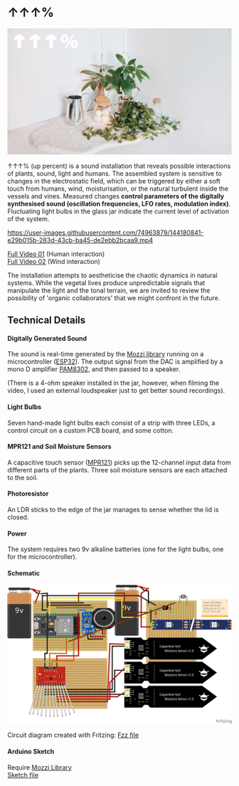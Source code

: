 # ↑↑↑%  

<img src="graphics/up_01.jpg">    

↑↑↑% (up percent) is a sound installation that reveals possible interactions of plants, sound, light and humans. The assembled system is sensitive to changes in the electrostatic field, which can be triggered by either a soft touch from humans, wind, moisturisation, or the natural turbulent inside the vessels and vines. Measured changes **control parameters of the digitally synthesised sound (oscillation frequencies, LFO rates, modulation index)**. Fluctuating light bulbs in the glass jar indicate the current level of activation of the system.  



https://user-images.githubusercontent.com/74963879/144180841-e29b015b-283d-43cb-ba45-de2ebb2bcaa9.mp4



[Full Video 01](https://youtu.be/vGd-JQdAmYI) (Human interaction)  
[Full Video 02](https://youtu.be/jQ1evAxYSqI) (Wind interaction)


The installation attempts to aestheticise the chaotic dynamics in natural systems. While the vegetal lives produce unpredictable signals that manipulate the light and the tonal terrain, we are invited to review the possibility of 'organic collaborators' that we might confront in the future.  

## Technical Details  

#### Digitally Generated Sound  
The sound is real-time generated by the [Mozzi library](https://github.com/sensorium/Mozzi) running on a microcontroller ([ESP32](https://www.espressif.com/en/products/socs/esp32)). The output signal from the DAC is amplified by a mono D amplifier [PAM8302](https://www.adafruit.com/product/2130), and then passed to a speaker.  

(There is a 4-ohm speaker installed in the jar, however, when filming the video, I used an external loudspeaker just to get better sound recordings).  

#### Light Bulbs  
Seven hand-made light bulbs each consist of a strip with three LEDs, a control circuit on a custom PCB board, and some cotton.  

#### MPR121 and Soil Moisture Sensors
A capacitive touch sensor ([MPR121](https://learn.adafruit.com/adafruit-mpr121-12-key-capacitive-touch-sensor-breakout-tutorial/wiring)) picks up the 12-channel input data from different parts of the plants. Three soil moisture sensors are each attached to the soil.  

#### Photoresistor  
An LDR sticks to the edge of the jar manages to sense whether the lid is closed.

#### Power  
The system requires two 9v alkaline batteries (one for the light bulbs, one for the microcontroller).  

#### Schematic  
<img src="assemble/schematic_bb.png">  

Circuit diagram created with Fritzing: [Fzz file](https://github.com/msc-creative-computing/p-comp-jasper-zheng/blob/main/week_final/assemble/schematic.fzz)  

#### Arduino Sketch  
Require [Mozzi Library](https://github.com/sensorium/Mozzi#installation)    
[Sketch file](https://github.com/msc-creative-computing/p-comp-jasper-zheng/blob/main/week_final/assemble/up_percent/up_percent.ino)
